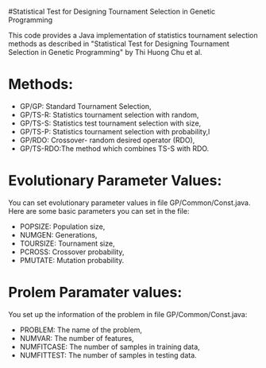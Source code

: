 #Statistical Test for Designing Tournament Selection in Genetic Programming


This code provides a Java implementation of statistics tournament selection methods as described in "Statistical Test for Designing Tournament Selection in
Genetic Programming"  by Thi Huong Chu et al.

# Methods:
+ GP/GP: Standard Tournament Selection,
+ GP/TS-R: Statistics tournament selection with random,
+ GP/TS-S: Statistics test tournament selection with size,
+ GP/TS-P: Statistics tournament selection with probability,l
+ GP/RDO: Crossover- random desired operator (RDO),
+ GP/TS-RDO:The method which combines TS-S with RDO.

# Evolutionary Parameter Values:

You can set evolutionary parameter values in file GP/Common/Const.java. Here are some basic parameters you can set in the file:
+ POPSIZE:  Population size,
+ NUMGEN: Generations, 
+ TOURSIZE: Tournament size,
+ PCROSS: Crossover probability,
+ PMUTATE: Mutation probability.

# Prolem Paramater values:
You set up the information of the problem in file GP/Common/Const.java:
+ PROBLEM: The name of the problem,
+ NUMVAR: The number of features,
+ NUMFITCASE: The number of samples in training data,
+ NUMFITTEST: The number of samples in testing data.
